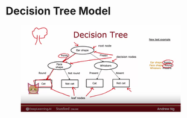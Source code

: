 # Decision Tree Model

<figure><img src="../.gitbook/assets/image (2).png" alt=""><figcaption></figcaption></figure>
